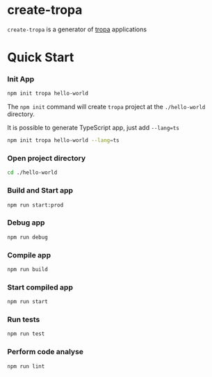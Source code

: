# create-tropa

`create-tropa` is a generator of [tropa](https://github.com/drummer1992/tropa) applications

# Quick Start

### Init App
```sh
npm init tropa hello-world
```
The `npm init` command will create `tropa` project at the `./hello-world` directory.

It is possible to generate TypeScript app, just add `--lang=ts`

```sh
npm init tropa hello-world --lang=ts
```

### Open project directory

```sh
cd ./hello-world    
```

### Build and Start app
```sh
npm run start:prod
```

### Debug app
```sh
npm run debug
```

### Compile app
```sh
npm run build
```

### Start compiled app
```sh
npm run start
```

### Run tests
```sh
npm run test
```

### Perform code analyse
```sh
npm run lint
```
